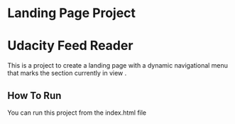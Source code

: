 # Landing Page Project

# Udacity Feed Reader

This is a project to create a landing page with a dynamic navigational menu that marks the section currently in view .

## How To Run

You can run this project from the index.html file
